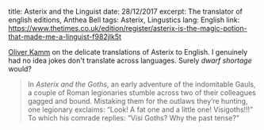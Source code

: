 title: Asterix and the Linguist
date: 28/12/2017
excerpt: The translator of english editions, Anthea Bell
tags: Asterix, Lingustics
lang: English
link: https://www.thetimes.co.uk/edition/register/asterix-is-the-magic-potion-that-made-me-a-linguist-f982jlk5t

[Oliver Kamm](https://www.thetimes.co.uk/edition/register/asterix-is-the-magic-potion-that-made-me-a-linguist-f982jlk5t) on the delicate translations of Asterix to English. I genuinely had no idea jokes don't translate across languages. Surely _dwarf shortage_ would?

> In _Asterix and the Goths_, an early adventure of the indomitable Gauls, a couple of Roman legionaries stumble across two of their colleagues gagged and bound. Mistaking them for the outlaws they’re hunting, one legionary exclaims: “Look! A fat one and a little one! Visigoths!!!” To which his comrade replies: “Visi Goths? Why the past tense?”

